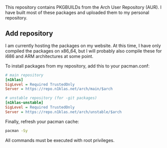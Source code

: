This repository contains PKGBUILDs from the Arch User Repository
(AUR). I have built most of these packages and uploaded them to
my personal repository.

## Add repository
I am currently hosting the packages on my website. At this time,
I have only compiled the packages on x86_64, but I will probably
also compile these for i686 and ARM architectures at some point.

To install packages from my repository, add this to your pacman.conf:

```INI
# main repository
[n1klas]
SigLevel = Required TrustedOnly
Server = https://repo.n1klas.net/arch/main/$arch

# unstable repository (for -git packages)
[n1klas-unstable]
SigLevel = Required TrustedOnly
Server = https://repo.n1klas.net/arch/unstable/$arch
```

Finally, refresh your pacman cache:

```bash
pacman -Sy
```

All commands must be executed with root privileges.
